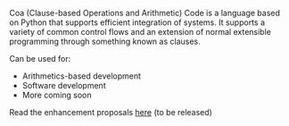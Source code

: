 Coa (Clause-based Operations and Arithmetic) Code is a language based on Python that supports efficient integration of systems. It supports a variety of common control flows and an extension of normal extensible programming through something known as clauses.

Can be used for:
- Arithmetics-based development
- Software development
- More coming soon

Read the enhancement proposals [here]() (to be released)
